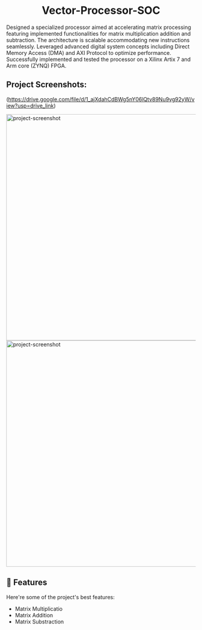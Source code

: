 <h1 align="center" id="title">Vector-Processor-SOC</h1>



<p id="description">Designed a specialized processor aimed at accelerating matrix processing featuring implemented functionalities for matrix multiplication addition and subtraction. The architecture is scalable accommodating new instructions seamlessly. Leveraged advanced digital system concepts including Direct Memory Access (DMA) and AXI Protocol to optimize performance. Successfully implemented and tested the processor on a Xilinx Artix 7 and Arm core (ZYNQ) FPGA.</p>

<h2>Project Screenshots:</h2>

(https://drive.google.com/file/d/1_ajXdahCdBWg5nY06lQtv89Nu9vg92yW/view?usp=drive_link)

<img src="https://drive.google.com/file/d/1cQ1aPC_ev7TE8CiMNLW2dnGBLWhnMP8r/view?usp=drive_link" alt="project-screenshot" width="600" height="600/">

<img src="https://drive.google.com/file/d/180CEjolICR5PPQO-CSCdx7c4SSgfJDrZ/view?usp=drive_link" alt="project-screenshot" width="600" height="600/">

  
  
<h2>🧐 Features</h2>

Here're some of the project's best features:

*   Matrix Multiplicatio
*   Matrix Addition
*   Matrix Substraction
